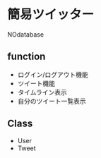 # 簡易ツイッター
NOdatabase

## function
* ログイン/ログアウト機能
* ツイート機能
* タイムライン表示
* 自分のツイート一覧表示

## Class
* User
* Tweet

